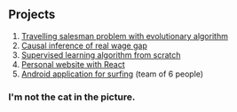 ## Projects

1. [Travelling salesman problem with evolutionary algorithm](https://github.com/nutchak/travelling-salesman-evolutionary-algorithm)
2. [Causal inference of real wage gap](https://nutchak.github.io/causal-inference-wage-gap/)
3. [Supervised learning algorithm from scratch](https://github.com/nutchak/Classification)
4. [Personal website with React](https://github.com/nutchak/nutchak.github.io)
5. [Android application for surfing](https://github.com/nutchak/surf-app) (team of 6 people)

### I'm not the cat in the picture.

<!--
**nutchak/nutchak** is a ✨ _special_ ✨ repository because its `README.md` (this file) appears on your GitHub profile.

Here are some ideas to get you started:

- 🔭 I’m currently working on ...
- 🌱 I’m currently learning ...
- 👯 I’m looking to collaborate on ...
- 🤔 I’m looking for help with ...
- 💬 Ask me about ...
- 📫 How to reach me: ...
- 😄 Pronouns: ...
- ⚡ Fun fact: ...
-->
